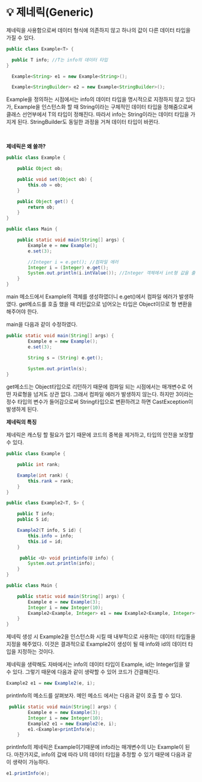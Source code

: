 # 💡 **제네릭(Generic)**

제네릭을 사용함으로써 데이터 형식에 의존하지 않고 하나의 값이 다른 데이터 타입을 가질 수 있다.

```java
public class Example<T> {

  public T info; //T는 info의 데이터 타입
}

  Example<String> e1 = new Example<String>();

  Example<StringBuilder> e2 = new Example<StringBuilder>();
```

Example을 정의하는 시점에서는 info의 데이터 타입을 명시적으로 지정하지 않고 있다가,  Example을 인스턴스화 할 때 String이라는 구체적인 데이터 타입을 정해줌으로써 클래스 선언부에서 T의 타입이 정해진다. 따라서 info는 String이라는 데이터 타입을 가지게 된다. StringBuilder도 동일한 과정을 거쳐 데이터 타입이 바뀐다.

<br>

**제네릭은 왜 쓸까?**

```java
public class Example {

    public Object ob;

    public void set(Object ob) {
        this.ob = ob;
    }

    public Object get() {
        return ob;
    }
}

public class Main {

    public static void main(String[] args) {
        Example e = new Example();
        e.set(3);

        //Integer i = e.get(); //컴파일 에러
        Integer i = (Integer) e.get();
        System.out.println(i.intValue()); //Integer 객체에서 int형 값을 출력
    }
}
```

main 메소드에서 Example의 객체를 생성하였더니 e.get()에서 컴파일 에러가 발생하였다. get메소드를 호출 했을 때 리턴값으로 넘어오는 타입은 Object이므로 형 변환을 해주어야 한다.

main을 다음과 같이 수정하였다.

```java
public static void main(String[] args) {
        Example e = new Example();
        e.set(3);

        String s = (String) e.get();
        
        System.out.println(s);
}
```

get메소드는 Object타입으로 리턴하기 때문에 컴파일 되는 시점에서는 매개변수로 어떤 자료형을 넘겨도 상관 없다. 그래서 컴파일 에러가 발생하지 않는다. 하지만 3이라는 정수 타입의 변수가 들어감으로써 String타입으로 변환하려고 하면 CastException이 발생하게 된다.



**제네릭의 특징**

제네릭은 캐스팅 할 필요가 없기 때문에 코드의 중복을 제거하고, 타입의 안전을 보장할 수 있다.

```java
public class Example {

    public int rank;

    Example(int rank) {
        this.rank = rank;
    }
}

public class Example2<T, S> {

    public T info;
    public S id;

    Example2(T info, S id) {
        this.info = info;
        this.id = id;
    }

     public <U> void printinfo(U info) {
        System.out.println(info);
    }
}

public class Main {

    public static void main(String[] args) {
        Example e = new Example(3);
        Integer i = new Integer(10);
        Example2<Example, Integer> e1 = new Example2<Example, Integer>(e, i);
    }
}
```

제네릭 생성 시 Example2을 인스턴스화 시킬 때 내부적으로 사용하는 데이터 타입들을 지정을 해주었다. 이것은 결과적으로 Example2이 생성이 될 때 info와 id의 데이터 타입을 지정하는 것이다. 

제네릭을 생략해도 자바에서는 info의 데이터 타입이 Example, id는 Integer임을 알 수 있다. 그렇기 때문에 다음과 같이 생략할 수 있어 코드가 간결해진다.


```java
Example2 e1 = new Example2(e, i);
```

printInfo의 메소드를 살펴보자. 메인 메소드 에서는 다음과 같이 호출 할 수 있다.

```java
 public static void main(String[] args) {
        Example e = new Example(3);
        Integer i = new Integer(10);
        Example2 e1 = new Example2(e, i);
        e1.<Example>printInfo(e);
    }

```

printInfo의 제네릭은 Example이기때문에 info라는 매개변수의 U는 Example이 된다. 마찬가지로, info의 값에 따라 U의 데이터 타입을 추정할 수 있기 때문에 다음과 같이 생략이 가능하다.


```java
e1.printInfo(e);
```

